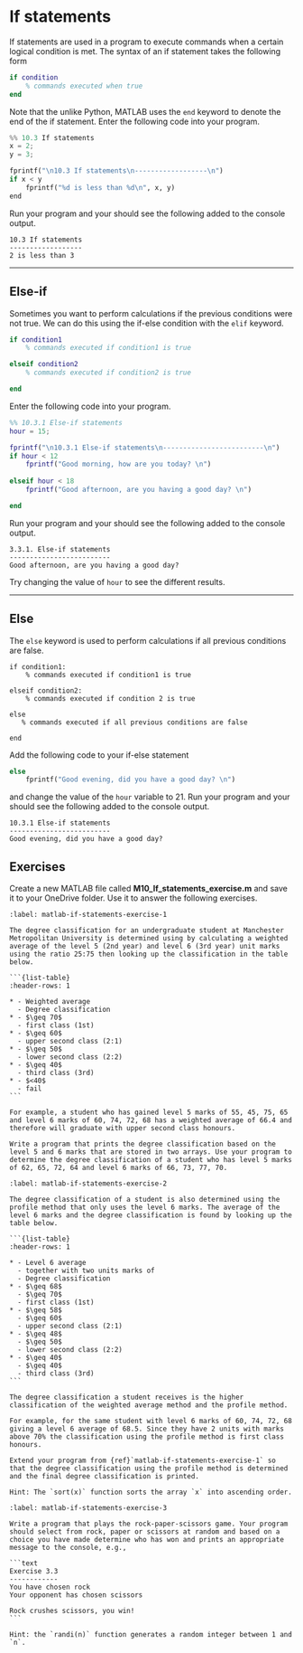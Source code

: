# If statements

If statements are used in a program to execute commands when a certain logical condition is met. The syntax of an if statement takes the following form

```matlab
if condition
    % commands executed when true
end 
```

Note that the unlike Python, MATLAB uses the `end` keyword to denote the end of the if statement. Enter the following code into your program.

```python
%% 10.3 If statements
x = 2;
y = 3;

fprintf("\n10.3 If statements\n------------------\n")
if x < y
    fprintf("%d is less than %d\n", x, y)
end
```

Run your program and your should see the following added to the console output.

```text
10.3 If statements
------------------
2 is less than 3
```

---

## Else-if

Sometimes you want to perform calculations if the previous conditions were not true. We can do this using the if-else condition with the `elif` keyword.

```matlab
if condition1
    % commands executed if condition1 is true

elseif condition2
    % commands executed if condition2 is true

end
```

Enter the following code into your program.

```matlab
%% 10.3.1 Else-if statements
hour = 15;

fprintf("\n10.3.1 Else-if statements\n-------------------------\n")
if hour < 12
    fprintf("Good morning, how are you today? \n")
   
elseif hour < 18
    fprintf("Good afternoon, are you having a good day? \n")

end
```

Run your program and your should see the following added to the console output.

```text
3.3.1. Else-if statements
-------------------------
Good afternoon, are you having a good day?
```

Try changing the value of `hour` to see the different results.

---

## Else

The `else` keyword is used to perform calculations if all previous conditions are false.

```text
if condition1:
    % commands executed if condition1 is true

elseif condition2:
    % commands executed if condition 2 is true
    
else
   % commands executed if all previous conditions are false

end
```

Add the following code to your if-else statement

```python
else
    fprintf("Good evening, did you have a good day? \n")
```

and change the value of the `hour` variable to 21. Run your program and your should see the following added to the console output.

```text
10.3.1 Else-if statements
-------------------------
Good evening, did you have a good day?
```

## Exercises

Create a new MATLAB file called **M10_If_statements_exercise.m** and save it to your OneDrive folder. Use it to answer the following exercises.

````{exercise}
:label: matlab-if-statements-exercise-1

The degree classification for an undergraduate student at Manchester Metropolitan University is determined using by calculating a weighted average of the level 5 (2nd year) and level 6 (3rd year) unit marks using the ratio 25:75 then looking up the classification in the table below.

```{list-table}
:header-rows: 1

* - Weighted average
  - Degree classification
* - $\geq 70$ 
  - first class (1st)
* - $\geq 60$
  - upper second class (2:1)
* - $\geq 50$
  - lower second class (2:2)
* - $\geq 40$
  - third class (3rd)
* - $<40$
  - fail
```

For example, a student who has gained level 5 marks of 55, 45, 75, 65 and level 6 marks of 60, 74, 72, 68 has a weighted average of 66.4 and therefore will graduate with upper second class honours.

Write a program that prints the degree classification based on the level 5 and 6 marks that are stored in two arrays. Use your program to determine the degree classification of a student who has level 5 marks of 62, 65, 72, 64 and level 6 marks of 66, 73, 77, 70. 
````

````{exercise}
:label: matlab-if-statements-exercise-2

The degree classification of a student is also determined using the profile method that only uses the level 6 marks. The average of the level 6 marks and the degree classification is found by looking up the table below.

```{list-table}
:header-rows: 1

* - Level 6 average
  - together with two units marks of
  - Degree classification
* - $\geq 68$
  - $\geq 70$
  - first class (1st)
* - $\geq 58$
  - $\geq 60$
  - upper second class (2:1)
* - $\geq 48$
  - $\geq 50$
  - lower second class (2:2)
* - $\geq 40$
  - $\geq 40$
  - third class (3rd)
```

The degree classification a student receives is the higher classification of the weighted average method and the profile method. 

For example, for the same student with level 6 marks of 60, 74, 72, 68 giving a level 6 average of 68.5. Since they have 2 units with marks above 70% the classification using the profile method is first class honours.

Extend your program from {ref}`matlab-if-statements-exercise-1` so that the degree classification using the profile method is determined and the final degree classification is printed. 

Hint: The `sort(x)` function sorts the array `x` into ascending order.
````

````{exercise}
:label: matlab-if-statements-exercise-3

Write a program that plays the rock-paper-scissors game. Your program should select from rock, paper or scissors at random and based on a choice you have made determine who has won and prints an appropriate message to the console, e.g.,

```text
Exercise 3.3
------------
You have chosen rock
Your opponent has chosen scissors

Rock crushes scissors, you win!
```

Hint: the `randi(n)` function generates a random integer between 1 and `n`.
````

